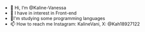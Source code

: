 - 👋 Hi, I’m @Kaline-Vanessa
- 👀 I have in interest in Front-end
- 🌱I'm studying some programming languages
- 📫 How to reach me Instagram: KalineVani, X: @Kah18927122
